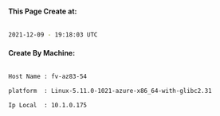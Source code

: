
   
#### This Page Create at:

```bash

2021-12-09 - 19:18:03 UTC

```

#### Create By Machine:

```bash

Host Name : fv-az83-54

platform  : Linux-5.11.0-1021-azure-x86_64-with-glibc2.31

Ip Local  : 10.1.0.175

```

